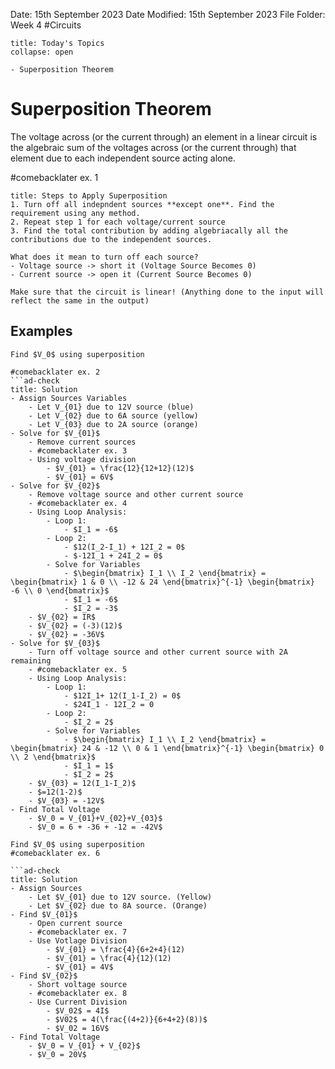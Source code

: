 Date: 15th September 2023
Date Modified: 15th September 2023
File Folder: Week 4
#Circuits

```ad-abstract
title: Today's Topics
collapse: open

- Superposition Theorem 

```

# Superposition Theorem

The voltage across  (or the current through) an element in a linear circuit is the algebraic sum of the voltages across (or the current through) that element due to each independent source acting alone.

#comebacklater ex. 1

```ad-summary
title: Steps to Apply Superposition
1. Turn off all indepndent sources **except one**. Find the requirement using any method.
2. Repeat step 1 for each voltage/current source
3. Find the total contribution by adding algebriacally all the contributions due to the independent sources.
```

```ad-note
What does it mean to turn off each source?
- Voltage source -> short it (Voltage Source Becomes 0)
- Current source -> open it (Current Source Becomes 0)
```

```ad-warning
Make sure that the circuit is linear! (Anything done to the input will reflect the same in the output)
```

## Examples

```ad-example
Find $V_0$ using superposition

#comebacklater ex. 2
```ad-check
title: Solution
- Assign Sources Variables
	- Let V_{01} due to 12V source (blue)
	- Let V_{02} due to 6A source (yellow)
	- Let V_{03} due to 2A source (orange)
- Solve for $V_{01}$
	- Remove current sources
	- #comebacklater ex. 3
	- Using voltage division
		- $V_{01} = \frac{12}{12+12}(12)$
		- $V_{01} = 6V$
- Solve for $V_{02}$
	- Remove voltage source and other current source
	- #comebacklater ex. 4
	- Using Loop Analysis:
		- Loop 1:
			- $I_1 = -6$
		- Loop 2:
			- $12(I_2-I_1) + 12I_2 = 0$
			- $-12I_1 + 24I_2 = 0$
		- Solve for Variables
			- $\begin{bmatrix} I_1 \\ I_2 \end{bmatrix} = \begin{bmatrix} 1 & 0 \\ -12 & 24 \end{bmatrix}^{-1} \begin{bmatrix} -6 \\ 0 \end{bmatrix}$
			- $I_1 = -6$
			- $I_2 = -3$
	- $V_{02} = IR$
	- $V_{02} = (-3)(12)$
	- $V_{02} = -36V$
- Solve for $V_{03}$
	- Turn off voltage source and other current source with 2A remaining
	- #comebacklater ex. 5
	- Using Loop Analysis:
		- Loop 1:
			- $12I_1+ 12(I_1-I_2) = 0$
			- $24I_1 - 12I_2 = 0
		- Loop 2:
			- $I_2 = 2$
		- Solve for Variables
			- $\begin{bmatrix} I_1 \\ I_2 \end{bmatrix} = \begin{bmatrix} 24 & -12 \\ 0 & 1 \end{bmatrix}^{-1} \begin{bmatrix} 0 \\ 2 \end{bmatrix}$
			- $I_1 = 1$
			- $I_2 = 2$
	- $V_{03} = 12(I_1-I_2)$
	- $=12(1-2)$
	- $V_{03} = -12V$
- Find Total Voltage
	- $V_0 = V_{01}+V_{02}+V_{03}$
	- $V_0 = 6 + -36 + -12 = -42V$
```

```ad-example
Find $V_0$ using superposition
#comebacklater ex. 6

```ad-check
title: Solution
- Assign Sources
	- Let $V_{01} due to 12V source. (Yellow)
	- Let $V_{02} due to 8A source. (Orange)
- Find $V_{01}$
	- Open current source
	- #comebacklater ex. 7
	- Use Votlage Division
		- $V_{01} = \frac{4}{6+2+4}(12)
		- $V_{01} = \frac{4}{12}(12)
		- $V_{01} = 4V$
- Find $V_{02}$
	- Short voltage source
	- #comebacklater ex. 8
	- Use Current Division
		- $V_02$ = 4I$
		- $V02$ = 4(\frac{(4+2)}{6+4+2}(8))$
		- $V_02 = 16V$
- Find Total Voltage
	- $V_0 = V_{01} + V_{02}$
	- $V_0 = 20V$
```



